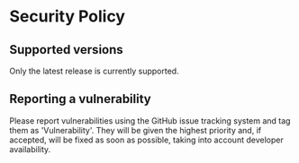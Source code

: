 # Security Policy

## Supported versions

Only the latest release is currently supported.

## Reporting a vulnerability

Please report vulnerabilities using the GitHub issue tracking system and tag them as 'Vulnerability'.
They will be given the highest priority and, if accepted, will be fixed as soon as possible, taking into account developer availability.
